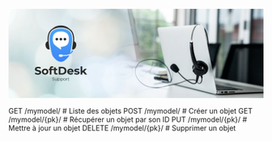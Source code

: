 ![LITRevu banner](images/soft-desk-banner.png)

GET /mymodel/ # Liste des objets
POST /mymodel/ # Créer un objet
GET /mymodel/{pk}/ # Récupérer un objet par son ID
PUT /mymodel/{pk}/ # Mettre à jour un objet
DELETE /mymodel/{pk}/ # Supprimer un objet
